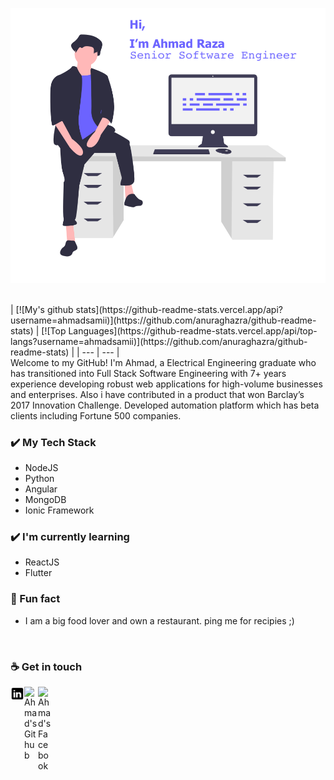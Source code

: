 <img src= "https://raw.githubusercontent.com/ahmadsamii/ahmadsamii/master/software.png"></img>

<br>
| [![My's github stats](https://github-readme-stats.vercel.app/api?username=ahmadsamii)](https://github.com/anuraghazra/github-readme-stats) | [![Top Languages](https://github-readme-stats.vercel.app/api/top-langs?username=ahmadsamii)](https://github.com/anuraghazra/github-readme-stats) |
| --- | --- |
<br>
Welcome to my GitHub! I'm Ahmad, a Electrical Engineering graduate who has transitioned into Full Stack Software Engineering with 7+ years experience developing robust web applications for high-volume businesses and enterprises. Also i have contributed in a product that won Barclay’s 2017 Innovation Challenge. Developed automation platform which has beta clients including Fortune 500 companies.


### ✔️ My Tech Stack
- NodeJS
- Python
- Angular
- MongoDB
- Ionic Framework

### ✔️ I'm currently learning
- ReactJS
- Flutter

### 🌴 Fun fact
- I am a big food lover and own a restaurant. ping me for recipies ;) 

<br>

### ☕ Get in touch

<a href="https://www.linkedin.com/in/ahmad-ali-raza/">
  <img align="left" alt="Ahmad's Linkdein" width="22px" src="https://raw.githubusercontent.com/simple-icons/simple-icons/a90c0e79a3158f2990ee3c1856941a8ac0c94d15/icons/linkedin.svg" />
</a>

<a href="https://github.com/ahmadsamii">
  <img align="left" alt="Ahmad's Github" width="22px" src="https://raw.githubusercontent.com/simple-icons/simple-icons/a90c0e79a3158f2990ee3c1856941a8ac0c94d15/icons/github.svg" />
</a>

<a href="https://facebook.com/bhaai.jan">
  <img align="left" alt="Ahmad's Facebook" width="22px" src="https://raw.githubusercontent.com/simple-icons/simple-icons/a90c0e79a3158f2990ee3c1856941a8ac0c94d15/icons/facebook.svg" />
</a>
